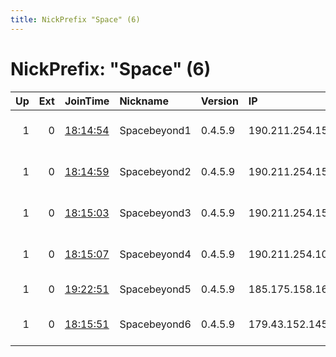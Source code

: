 ```yaml
---
title: NickPrefix "Space" (6)
---
```


# NickPrefix: "Space" (6)

|   Up |   Ext | JoinTime                                                                                            | Nickname     | Version   | IP              | AS                | CC   |   ORp |   Dirp | OS    | Contact   |   eFamMembers |
|-----:|------:|:----------------------------------------------------------------------------------------------------|:-------------|:----------|:----------------|:------------------|:-----|------:|-------:|:------|:----------|--------------:|
|    1 |     0 | [18:14:54](https://metrics.torproject.org/rs.html#details/B49986E43A8E0FF8170A4DB947A19FB582CE87C0) | Spacebeyond1 | 0.4.5.9   | 190.211.254.159 | Private Layer INC | ch   |  9001 |   9030 | Linux | None      |             1 |
|    1 |     0 | [18:14:59](https://metrics.torproject.org/rs.html#details/D0D4AF752760A32D691A317DE6267D628C225990) | Spacebeyond2 | 0.4.5.9   | 190.211.254.155 | Private Layer INC | ch   |  9001 |   9030 | Linux | None      |             1 |
|    1 |     0 | [18:15:03](https://metrics.torproject.org/rs.html#details/3445D2507C5C4D9BCA02CB5B58A86F7333F1EDDC) | Spacebeyond3 | 0.4.5.9   | 190.211.254.151 | Private Layer INC | ch   |  9001 |   9030 | Linux | None      |             1 |
|    1 |     0 | [18:15:07](https://metrics.torproject.org/rs.html#details/BFE90DE92DDC32529F6D4ADCEDF18328B1C2E4FA) | Spacebeyond4 | 0.4.5.9   | 190.211.254.100 | Private Layer INC | ch   |  9001 |   9030 | Linux | None      |             1 |
|    1 |     0 | [19:22:51](https://metrics.torproject.org/rs.html#details/57E742D9E5EC3753DE900A33560447D70F4A1065) | Spacebeyond5 | 0.4.5.9   | 185.175.158.166 | Adman LLC         | ru   |  9001 |   9030 | Linux | None      |             1 |
|    1 |     0 | [18:15:51](https://metrics.torproject.org/rs.html#details/9BFB3972CE8F652613AE1C375A9E0EBD7B00D600) | Spacebeyond6 | 0.4.5.9   | 179.43.152.145  | Private Layer INC | ch   |  9001 |   9030 | Linux | None      |             1 |
